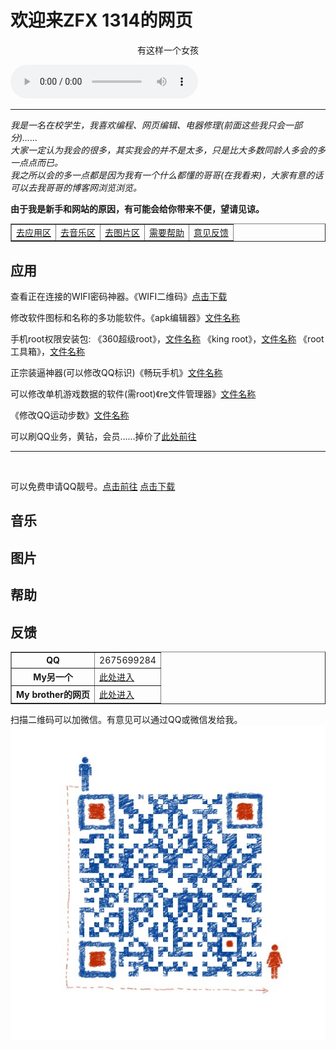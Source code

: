 # 欢迎来ZFX 1314的网页  
<center>有这样一个女孩</center>
<p><div class="post-preview">
	<audio controls="controls" height="100" width="100">  <source src="徐子洋、杨浩宇 - 有这样一个女孩.mp3" type="audio/mp3" />  
<embed height="100" width="100" src="徐子洋、杨浩宇 - 有这样一个女孩.mp3" />
</audio><hr>

<i>  我是一名在校学生，我喜欢编程、网页编辑、电器修理(前面这些我只会一部分)……<br>
  大家一定认为我会的很多，其实我会的并不是太多，只是比大多数同龄人多会的多一点点而已。<br>
  我之所以会的多一点都是因为我有一个什么都懂的哥哥(在我看来)，大家有意的话可以去我哥哥的博客网浏览浏览。</i>  
<p><b>由于我是新手和网站的原因，有可能会给你带来不便，望请见谅。</b></p>

<table border="1">
<tr>
<td><a href="#C1">去应用区</a></td>
<td><a href="#C2">去音乐区</a></td>
<td><a href="#C3">去图片区</a></td>
<td><a href="#C4">需要帮助</a></td>
<td><a href="#C5">意见反馈</a></td>
</tr>
</table>













<a name="C1"><h2>应用</h2></a>
<p>查看正在连接的WIFI密码神器。《WIFI二维码》<a href="com.eoe.wifishare.apk">点击下载</a>
<p>修改软件图标和名称的多功能软件。《apk编辑器》<a href="你文件所在的路径就可以啦">文件名称</a>
<p>手机root权限安装包:
《360超级root》，<a href="你文件所在的路径就可以啦">文件名称</a>
《king root》，<a href="你文件所在的路径就可以啦">文件名称</a>
《root工具箱》，<a href="你文件所在的路径就可以啦">文件名称</a>
<p>正宗装逼神器(可以修改QQ标识)《畅玩手机》<a href="你文件所在的路径就可以啦">文件名称</a>
<p>可以修改单机游戏数据的软件(需root)《re文件管理器》<a href="你文件所在的路径就可以啦">文件名称</a>
<p>《修改QQ运动步数》<a href="你文件所在的路径就可以啦">文件名称</a>
<p>可以刷QQ业务，黄钻，会员……掉价了<a href="http://www.3131km.com/index.htm" alt="点击跳转">此处前往</a></p><hr>  
<p>可以免费申请QQ靓号。<a href="https://ssl.zc.qq.com/v3/index-chs.html?type=0" alt="点击前往">点击前往</a>
<a href="com.termux.apk" download="com.termux.apk">点击下载</a>
<a name="C2"><h2>音乐</h2></a>  

<a name="C3"><h2>图片</h2></a>  

<a name="C4"><h2>帮助</h2></a>  







<a name="C5"><h2>反馈</h2></a>

<table border="1">
<tr>
<th>QQ</th>
<td>2675699284</td>
</tr>
<tr>
<th>My另一个</th>
<td><a href="https://zfx539.github.io" alt="点击跳转">此处进入</a></td>
</tr>
<tr>
<th>My brother的网页</th>
<td><a href="https://zfb132.github.io" title="点击跳转">此处进入</a></td>
</tr>
</table>
</body>





扫描二维码可以加微信。有意见可以通过QQ或微信发给我。
<img src="我爱你.jpg"/>   




